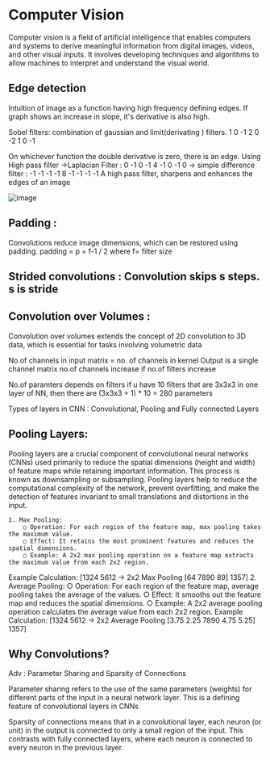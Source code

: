 # Computer Vision

Computer vision is a field of artificial intelligence that enables computers and systems to derive meaningful information from digital images, videos, and other visual inputs. It involves developing techniques and algorithms to allow machines to interpret and understand the visual world. 

## Edge detection
Intuition of image as a function having high frequency defining edges.
If graph shows an increase in slope, it's derivative is also high. 

Sobel filters: combination of gaussian and limit(derivating ) filters.
1 0 -1 
2 0 -2
1 0 -1

On whichever function the double derivative is zero, there is an edge.
Using High pass filter ->Laplacian Filter : 0 -1 0
						       -1 4 -1 
						        0 -1 0
			-> simple difference filter : 
			-1  -1  -1
			-1   8  -1
			-1  -1  -1
A high pass filter, sharpens and enhances the edges of an image

![image](https://github.com/user-attachments/assets/b92cc9b5-93d2-42aa-9653-036c74fe1e84)

## Padding : 
Convolutions reduce image dimensions, which can be restored using padding.
padding = p = f-1 / 2 where f=  filter size

## Strided convolutions : Convolution skips s steps. s is stride

## Convolution over Volumes : 
Convolution over volumes extends the concept of 2D convolution to 3D data, which is essential for tasks involving volumetric data

No.of channels in input matrix = no. of channels in kernel
Output is a single channel matrix 
no.of channels increase if no.of filters increase

No.of paramters depends on filters
if u have 10 filters that are 3x3x3 in one layer of NN, then there are (3x3x3 + 1) * 10 = 280 parameters

Types of layers in CNN : Convolutional, Pooling and Fully connected Layers

## Pooling Layers:
Pooling layers are a crucial component of convolutional neural networks (CNNs) used primarily to reduce the spatial dimensions (height and width) of feature maps while retaining important information. This process is known as downsampling or subsampling. Pooling layers help to reduce the computational complexity of the network, prevent overfitting, and make the detection of features invariant to small translations and distortions in the input.

	1. Max Pooling:
		○ Operation: For each region of the feature map, max pooling takes the maximum value.
		○ Effect: It retains the most prominent features and reduces the spatial dimensions.
		○ Example: A 2x2 max pooling operation on a feature map extracts the maximum value from each 2x2 region.
Example Calculation:
[1324
 5612   →  2x2 Max Pooling   [64
 7890                         89]
 1357] 
	2. Average Pooling:
		○ Operation: For each region of the feature map, average pooling takes the average of the values.
		○ Effect: It smooths out the feature map and reduces the spatial dimensions.
		○ Example: A 2x2 average pooling operation calculates the average value from each 2x2 region.
Example Calculation:
[1324
 5612   →  2x2 Average Pooling    [3.75  2.25
 7890                              4.75  5.25]
 1357]

## Why Convolutions?
Adv : Parameter Sharing and Sparsity of Connections

Parameter sharing refers to the use of the same parameters (weights) for different parts of the input in a neural network layer. This is a defining feature of convolutional layers in CNNs

Sparsity of connections means that in a convolutional layer, each neuron (or unit) in the output is connected to only a small region of the input. This contrasts with fully connected layers, where each neuron is connected to every neuron in the previous layer.
